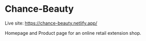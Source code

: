 # Chance-Beauty

Live site: https://chance-beauty.netlify.app/

Homepage and Product page for an online retail extension shop.
